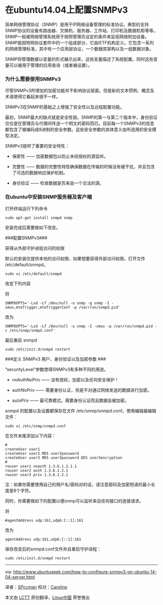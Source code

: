 在ubuntu14.04上配置SNMPv3
============================================
简单网络管理协议（SNMP）是用于IP网络设备管理的标准协议。典型的支持SNMP协议的设备有路由器、交换机、服务器、工作站、打印机及数据机柜等等。SNMP一般被网络管理系统用于按照管理员设定的条件来监视网络附加设备。SNMP是因特网协议套件中的一个组成部分，它由IETF机构定义。它包含一系列的网络管理标准，其中有一个应用层协议，一个数据库架构以及一组数据对象。

SNMP将管理数据以变量的形式展示出来，这些变量描述了系统配置。同时这些变量可以被用于管理的应用查询（或者被设置）。

### 为什么需要使用SNMPv3 ###

尽管SNMPv3所增加的加密功能并不影响协议层面，但是新的文本惯例、概念及术语使得它看起来很不一样。

SNMPv3在SNMP的基础之上增强了安全性以及远程配置功能。

最初，SNMP最大的缺点就是安全性弱。SNMP的第一与第二个版本中，身份验证仅仅是在管理员与代理间传送一个明文的密码而已。目前每一个SNMPv3的信息都包含了被编码成8进制的安全参数。这些安全参数的具体意义由所选用的安全模型决定。

SNMPv3提供了重要的安全特性：

- 保密性 —— 加密数据包以防止未经授权的源监听。

- 完整性 —— 数据的完整性特性确保数据在传输的时候没有被干扰，并且包含了可选的数据响应保护机制。

- 身份验证 —— 检查数据是否来自一个合法的源。

### 在ubuntu中安装SNMP服务器及客户端 ###

打开终端运行下列命令

    sudo apt-get install snmpd snmp

安装完成后需要做如下改变。

###配置SNMPv3###

获得从外部守护进程访问的权限 

默认的安装仅提供本地的访问权限，如果想要获得外部访问权限，打开文件 /etc/default/snmpd。

    sudo vi /etc/default/snmpd

改变下列内容

将

    SNMPDOPTS='-Lsd -Lf /dev/null -u snmp -g snmp -I -smux,mteTrigger,mteTriggerConf -p /var/run/snmpd.pid'

改为
    
    SNMPDOPTS='-Lsd -Lf /dev/null -u snmp -I -smux -p /var/run/snmpd.pid -c /etc/snmp/snmpd.conf'

最后重启 snmpd

    sudo /etc/init.d/snmpd restart

###定义 SNMPv3 用户，身份验证以及加密参数 ###

“securityLevel”参数使得SNMPv3有多种不同的用途。

- noAuthNoPriv —— 没有授权，加密以及任何安全保护！

- authNoPriv —— 需要身份认证，但是不对通过网络发送的数据进行加密。 

- autoPriv —— 最可靠模式。需要身份认证而且数据会被加密。

snmpd 的配置以及设置都保存在文件 /etc/snmp/snmpd.conf。使用编辑器编辑文件：

    sudo vi /etc/snmp/snmpd.conf

在文件末尾添加以下内容：

    #
    createUser user1
    createUser user2 MD5 user2password
    createUser user3 MD5 user3password DES user3encryption
    #
    rouser user1 noauth 1.3.6.1.2.1.1
    rouser user2 auth 1.3.6.1.2.1
    rwuser user3 priv 1.3.6.1.2.1

注：如果你需要使用自己的用户名/密码对的话，请注意密码及加密短语的最小长度是8个字符。

同时，你需要做如下的配置以便snmp可以监听来自任何接口的连接请求。

将

    #agentAddress udp:161,udp6:[::1]:161

改为

    agentAddress udp:161,udp6:[::1]:161

保存改变后的snmpd.conf文件并且重启守护进程：

    sudo /etc/init.d/snmpd restart
    
--------------------------------------------------------------------------------

via: http://www.ubuntugeek.com/how-to-configure-snmpv3-on-ubuntu-14-04-server.html

译者：[SPccman](https://github.com/SPccman)
校对：[Caroline](https://github.com/carolinewuyan)

本文由 [LCTT](https://github.com/LCTT/TranslateProject) 原创翻译，[Linux中国](http://linux.cn/) 荣誉推出
